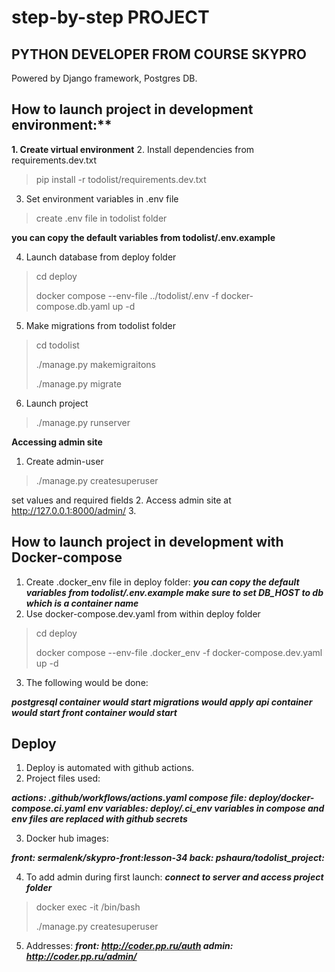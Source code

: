 # step-by-step PROJECT
## PYTHON DEVELOPER FROM COURSE SKYPRO
Powered by Django framework, Postgres DB.

## How to launch project in development environment:**
**1. Create virtual environment**
2. Install dependencies from requirements.dev.txt
> pip install -r todolist/requirements.dev.txt
> 
3. Set environment variables in .env file
> create .env file in todolist folder
> 
**you can copy the default variables from todolist/.env.example**

4. Launch database from deploy folder
> cd deploy
> 
>docker compose --env-file ../todolist/.env -f docker-compose.db.yaml up -d
> 
5. Make migrations from todolist folder
> cd todolist
> 
>./manage.py makemigraitons
> 
>./manage.py migrate
6. Launch project
> ./manage.py runserver
> 
**Accessing admin site**

1. Create admin-user
> ./manage.py createsuperuser
> 
set values and required fields
2. Access admin site at http://127.0.0.1:8000/admin/
3. 
## How to launch project in development with Docker-compose
1. Create .docker_env file in deploy folder:
***you can copy the default variables from todolist/.env.example
make sure to set DB_HOST to db which is a container name***
2. Use docker-compose.dev.yaml from within deploy folder
> cd deploy
> 
>docker compose --env-file .docker_env -f docker-compose.dev.yaml up -d
> 
3. The following would be done:

***postgresql container would start
migrations would apply
api container would start
front container would start***

## Deploy
1. Deploy is automated with github actions.
2. Project files used:

***actions: .github/workflows/actions.yaml
compose file: deploy/docker-compose.ci.yaml
env variables: deploy/.ci_env
variables in compose and env files are replaced with github secrets***

3. Docker hub images:

***front: sermalenk/skypro-front:lesson-34
back: pshaura/todolist_project:***

4. To add admin during first launch:
***connect to server and access project folder***

> docker exec -it <api container_id> /bin/bash
> 
> ./manage.py createsuperuser
> 
5. Addresses:
***front: http://coder.pp.ru/auth
admin: http://coder.pp.ru/admin/***

